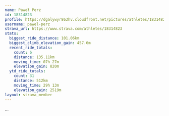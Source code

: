 ```yaml
---
name: Paweł Perz
id: 18314823
profile: https://dgalywyr863hv.cloudfront.net/pictures/athletes/18314823/5244308/1/large.jpg
username: pawel-perz
strava_url: https://www.strava.com/athletes/18314823
stats:
  biggest_ride_distance: 101.06km
  biggest_climb_elevation_gain: 457.6m
  recent_ride_totals:
    count: 6
    distance: 135.11km
    moving_time: 07h 27m
    elevation_gain: 820m
  ytd_ride_totals:
    count: 31
    distance: 512km
    moving_time: 29h 13m
    elevation_gain: 2519m
layout: strava_member
--- 
```

...
